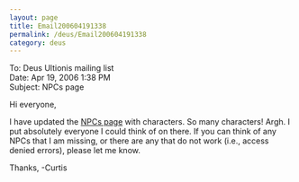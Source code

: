 ```yaml
---
layout: page
title: Email200604191338
permalink: /deus/Email200604191338
category: deus
---
```

To: Deus Ultionis mailing list
<br>Date: Apr 19, 2006 1:38 PM
<br>Subject: NPCs page

Hi everyone,

I have updated the [NPCs page](NonPlayerCharacters) with characters. So many characters! Argh. I put absolutely everyone I could think of on there. If you can think of any NPCs that I am missing, or there are any that do not work (i.e., access denied errors), please let me know.

Thanks,
-Curtis
